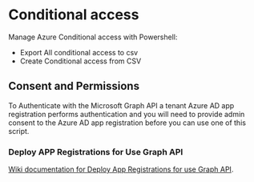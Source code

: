 # Conditional access
Manage Azure Conditional access with Powershell:
* Export All conditional access to csv
* Create Conditional access from CSV

## Consent and Permissions

To Authenticate with the Microsoft Graph API a tenant Azure AD app registration performs authentication and you will need to provide admin consent to the Azure AD app registration before you can use one of this script.

### Deploy APP Registrations for Use Graph API  
[Wiki documentation for Deploy App Registrations for use Graph API](https://github.com/gbatteux/ModernWorkplaceConcierge/wiki/Self-hosting-a-custom-instance).
